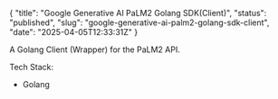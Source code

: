 {
  "title": "Google Generative AI PaLM2 Golang SDK(Client)",
  "status": "published",
  "slug": "google-generative-ai-palm2-golang-sdk-client",
  "date": "2025-04-05T12:33:31Z"
}

<p>A Golang Client (Wrapper) for the PaLM2 API.</p>
<p>Tech Stack:</p>
<ul>
<li>Golang</li>
</ul>
